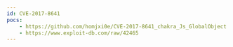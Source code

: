 ```yaml
---
id: CVE-2017-8641
pocs:
    - https://github.com/homjxi0e/CVE-2017-8641_chakra_Js_GlobalObject
    - https://www.exploit-db.com/raw/42465
---
```

